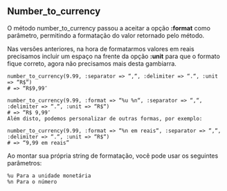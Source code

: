 ## Number\_to\_currency

O método number\_to\_currency passou a aceitar a opção **:format** como parâmetro, permitindo a formatação do valor retornado pelo método.

Nas versões anteriores, na hora de formatarmos valores em reais precisamos incluir um espaço na frente da opção **:unit** para que o formato fique correto, agora não precisamos mais desta gambiarra.

	number_to_currency(9.99, :separator => “,“, :delimiter => “.“, :unit => “R$“)
	# => “R$9,99″

	number_to_currency(9.99, :format => “%u %n“, :separator => “,“, :delimiter => “.“, :unit => “R$“)
	# => “R$ 9,99″
	Além disto, podemos personalizar de outras formas, por exemplo:

	number_to_currency(9.99, :format => “%n em reais“, :separator => “,“, :delimiter => “.“, :unit => “R$“)
	# => “9,99 em reais”

Ao montar sua própria string de formatação, você pode usar os seguintes parâmetros:

	%u Para a unidade monetária
	%n Para o número